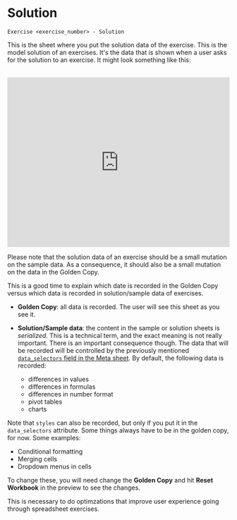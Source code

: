 # Solution

```
Exercise <exercise_number> - Solution
```

This is the sheet where you put the solution data of the exercise. This is the model solution of an
exercises. It's the data that is shown when a user asks for the solution to an exercise. It might
look something like this:

<br>

<iframe
  src="https://docs.google.com/spreadsheets/d/e/2PACX-1vRi2lqbMZa5jjQgCcSNjyvDWg8v-NYuQ2cj9Vut-0PbUc2an2BIDk-q6R53f6zzAaFquH_MYV-Y2aKp/pubhtml?gid=896029687&single=true"
  style="width:100%;height:385px;border:none"
></iframe>

<br>

Please note that the solution data of an exercise should be a small mutation on the sample data.
As a consequence, it should also be a small mutation on the data in the Golden Copy.

This is a good time to explain which date is recorded in the Golden Copy versus which data is
recorded in solution/sample data of exercises.

* **Golden Copy**: all data is recorded. The user will see this sheet as you see it.
* **Solution/Sample data**: the content in the sample or solution sheets is _serialized_. This is a
  technical term, and the exact meaning is not really important. There is an important consequence
  though. The data that will be recorded will be controlled by the previously mentioned
  [`data_selectors` field in the Meta sheet](meta.md). By default, the following data is recorded:

  * differences in values
  * differences in formulas
  * differences in number format
  * pivot tables
  * charts

Note that `styles` can also be recorded, but only if you put it in the `data_selectors` attribute.
Some things always have to be in the golden copy, for now. Some examples:

- Conditional formatting
- Merging cells
- Dropdown menus in cells

To change these, you will need change the **Golden Copy** and hit **Reset Workbook** in the preview
to see the changes.

This is necessary to do optimzations that improve user experience going through spreadsheet
exercises.
